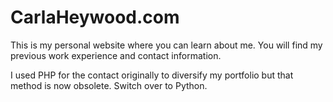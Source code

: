 # CarlaHeywood.com
This is my personal website where you can learn about me. You will find my previous work experience and contact information. 

I used PHP for the contact originally to diversify my portfolio but that method is now obsolete. 
Switch over to Python. 